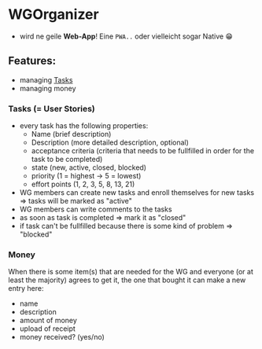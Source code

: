 # WGOrganizer

- wird ne geile **Web-App**! Eine `PWA..` oder vielleicht sogar Native 😁

## Features:
* managing [Tasks](https://github.com/xela1601/WGOrganizer/blob/master/README.md#Tasks)
* managing money

### Tasks (= User Stories)
* every task has the following properties:
    - Name (brief description)
    - Description (more detailed description, optional)
    - acceptance criteria (criteria that needs to be fullfilled in order for the task to be completed)
    - state (new, active, closed, blocked)
    - priority (1 = highest -> 5 = lowest)
    - effort points (1, 2, 3, 5, 8, 13, 21)
* WG members can create new tasks and enroll themselves for new tasks => tasks will be marked as "active"
* WG members can write comments to the tasks
* as soon as task is completed => mark it as "closed"
* if task can't be fullfilled because there is some kind of problem => "blocked"

### Money
When there is some item(s) that are needed for the WG and everyone (or at least the majority) agrees to get it, the one that bought it can make a new entry here:
* name
* description
* amount of money
* upload of receipt
* money received? (yes/no)